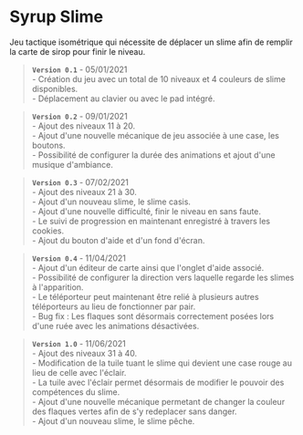 # Syrup Slime

Jeu tactique isométrique qui nécessite de déplacer un slime afin de remplir la carte de sirop pour finir le niveau.<br />

> **`Version 0.1`** - 05/01/2021<br />
\- Création du jeu avec un total de 10 niveaux et 4 couleurs de slime disponibles.<br />
\- Déplacement au clavier ou avec le pad intégré.<br />

> **`Version 0.2`** - 09/01/2021<br />
\- Ajout des niveaux 11 à 20.<br />
\- Ajout d'une nouvelle mécanique de jeu associée à une case, les boutons.<br />
\- Possibilité de configurer la durée des animations et ajout d'une musique d'ambiance.<br />

> **`Version 0.3`** - 07/02/2021<br />
\- Ajout des niveaux 21 à 30.<br />
\- Ajout d'un nouveau slime, le slime casis.<br />
\- Ajout d'une nouvelle difficulté, finir le niveau en sans faute.<br />
\- Le suivi de progression en maintenant enregistré à travers les cookies.<br />
\- Ajout du bouton d'aide et d'un fond d'écran.<br />

> **`Version 0.4`** - 11/04/2021<br />
\- Ajout d'un éditeur de carte ainsi que l'onglet d'aide associé.<br />
\- Possibilité de configurer la direction vers laquelle regarde les slimes à l'apparition.<br />
\- Le téléporteur peut maintenant être relié à plusieurs autres téléporteurs au lieu de fonctionner par pair.<br />
\- Bug fix : Les flaques sont désormais correctement posées lors d'une ruée avec les animations désactivées.<br />

> **`Version 1.0`** - 11/06/2021<br />
\- Ajout des niveaux 31 à 40.<br />
\- Modification de la tuile tuant le slime qui devient une case rouge au lieu de celle avec l'éclair.<br />
\- La tuile avec l'éclair permet désormais de modifier le pouvoir des compétences du slime.<br />
\- Ajout d'une nouvelle mécanique permetant de changer la couleur des flaques vertes afin de s'y redeplacer sans danger.<br />
\- Ajout d'un nouveau slime, le slime pêche.<br />
